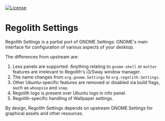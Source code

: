 [![License](https://img.shields.io/badge/License-GPL%20v2-blue.svg)](https://gitlab.gnome.org/GNOME/gnome-control-center/blob/main/COPYING)

Regolith Settings
====================

Regolith Settings is a partial port of GNOME Settings: GNOME's main interface for configuration of various aspects of your desktop.

The differences from upstream are:

1. Less panels are supported.  Anything relating to `gnome-shell` or `mutter` features are irrelevant to Regolith's i3/Sway window manager.
2. The name changes from `org.gnome.Settings` to `org.regolith.Settings`.
3. Other Ubuntu-specific features are removed or disabled via build flags, such as `whoopsie` and `snap`.
4. Regolith logo is present over Ubuntu logo in info panel.
5. Regolith-specific handling of Wallpaper settings.

By design, Regolith Settings depends on upstream GNOME Settings for graphical assets and other resources.